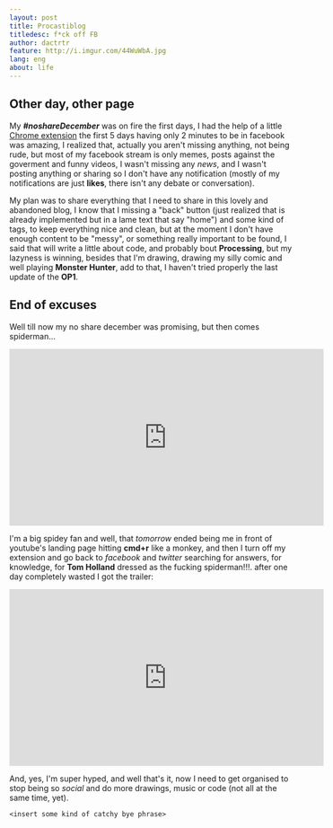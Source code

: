 ```yaml
---
layout: post
title: Procastiblog
titledesc: f*ck off FB
author: dactrtr
feature: http://i.imgur.com/44WuWbA.jpg
lang: eng
about: life
---
```


## Other day, other page

My **_#noshareDecember_** was on fire the first days, I had the help of a little [Chrome extension](https://chrome.google.com/webstore/detail/stayfocusd/laankejkbhbdhmipfmgcngdelahlfoji) the first 5 days having only 2 minutes to be in facebook was amazing, I realized that, actually you aren't missing anything, not being rude, but most of my facebook stream is only memes, posts against the goverment and funny videos, I wasn't missing any _news_, and I wasn't posting anything or sharing so I don't have any notification (mostly of my notifications are just **likes**, there isn't any debate or conversation).

My plan was to share everything that I need to share in this lovely and abandoned blog, I know that I missing a "back" button (just realized that is already implemented but in a lame text that say "home") and some kind of tags, to keep everything nice and clean, but at the moment I don't have enough content to be "messy", or something really important to be found, I said that will write a little about code, and probably bout **Processing**, but my lazyness is winning, besides that I'm drawing, drawing my silly comic and well playing **Monster Hunter**, add to that, I haven't tried properly the last update of the **OP1**.

## End of excuses

Well till now my no share december was promising, but then comes spiderman...

<iframe width="560" height="315" src="https://www.youtube.com/embed/YowSQ5uBwMQ" frameborder="0" allowfullscreen></iframe>

I'm a big spidey fan and well, that _tomorrow_ ended being me in front of youtube's landing page hitting **cmd+r** like a monkey, and then I turn off my extension and go back to _facebook_ and _twitter_ searching for answers, for knowledge, for **Tom Holland** dressed as the fucking spiderman!!!. after one day completely wasted I got the trailer:

<iframe width="560" height="315" src="https://www.youtube.com/embed/WWfz3Yri_o4" frameborder="0" allowfullscreen></iframe>

And, yes, I'm super hyped, and well that's it, now I need to get organised to stop being so _social_ and do more drawings, music or code (not all at the same time, yet).

    <insert some kind of catchy bye phrase>
